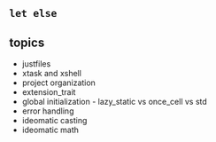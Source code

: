## `let else`

## topics

- justfiles
- xtask and xshell
- project organization
- extension_trait
- global initialization - lazy_static vs once_cell vs std
- error handling
- ideomatic casting
- ideomatic math
